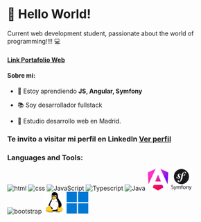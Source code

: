 <h1>👋 Hello World!</h1>
<h3">
  Current web development student, passionate about the world of programming!!!! 💻
</h3>

<h4>
 <a href="">Link Portafolio Web</a>
</h4>

<h4>Sobre mi: </h4>

- 🚀 Estoy aprendiendo <b> JS, Angular, Symfony </b>

- 📚 Soy desarrollador fullstack

- 📓 Estudio desarrollo web en Madrid.
  
<h3>
  Te invito a visitar mi perfil en LinkedIn 
  <a href="https://www.linkedin.com/in/david-cruz-casado-9819a9234/">Ver perfil</a>
</h3>
  
<h3 align="left">Languages and Tools:</h3>
<p align="left">
  <img src="https://cdn.jsdelivr.net/gh/devicons/devicon/icons/html5/html5-original-wordmark.svg" alt="html" width="50" height="50" />
  <img src="https://cdn.jsdelivr.net/gh/devicons/devicon/icons/css3/css3-original-wordmark.svg" alt="css" width="50" height="50" />

  <img src="https://cdn.jsdelivr.net/gh/devicons/devicon/icons/javascript/javascript-original.svg" alt="JavaScript" width="50" height="50"  />
  <img src="https://cdn.jsdelivr.net/gh/devicons/devicon/icons/typescript/typescript-original.svg" alt="Typescript" width="50" height="50"/>
  
  <img src="https://cdn.jsdelivr.net/gh/devicons/devicon/icons/java/java-original-wordmark.svg" alt="Java" width="50" height="50"  />
  
  <img src="https://github.com/devicons/devicon/blob/v2.16.0/icons/angular/angular-original.svg" alt="Angular" width="50" height="50" />
  <img src="https://github.com/devicons/devicon/blob/v2.16.0/icons/symfony/symfony-original-wordmark.svg" alt="Symfony" width="50" height="50" />
  <img src="https://cdn.jsdelivr.net/gh/devicons/devicon/icons/bootstrap/bootstrap-plain-wordmark.svg" alt="bootstrap" width="50" height="50" />
  
  <img src="https://github.com/devicons/devicon/blob/v2.16.0/icons/linux/linux-original.svg" alt="linux" width="50" height="50" />
  <img src="https://github.com/devicons/devicon/blob/v2.16.0/icons/windows11/windows11-original.svg" alt="windows" width="50" height="50" />
 </p>
